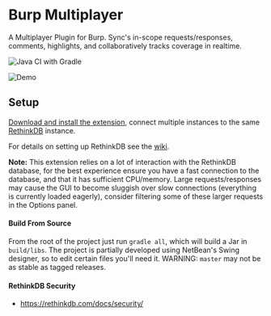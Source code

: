 # Burp Multiplayer

A Multiplayer Plugin for Burp. Sync's in-scope requests/responses, comments, highlights, and collaboratively tracks coverage in realtime.


![Java CI with Gradle](https://github.com/moloch--/burp-multiplayer/workflows/Java%20CI%20with%20Gradle/badge.svg)

![Demo](/.github/demo.gif?raw=true "Demo")


## Setup

[Download and install the extension](https://github.com/moloch--/burp-multiplayer/releases), connect multiple instances to the same [RethinkDB](https://rethinkdb.com/) instance.

For details on setting up RethinkDB see the [wiki](https://github.com/moloch--/burp-multiplayer/wiki/RethinkDB-Setup).
 
__Note:__ This extension relies on a lot of interaction with the RethinkDB database, for the best experience ensure you have a fast connection to the database, and that it has sufficient CPU/memory. Large requests/responses may cause the GUI to become sluggish over slow connections (everything is currently loaded eagerly), consider filtering some of these larger requests in the Options panel.

#### Build From Source

From the root of the project just run `gradle all`, which will build a Jar in `build/libs`. The project is partially developed using NetBean's Swing designer, so to edit certain files you'll need it. WARNING: `master` may not be as stable as tagged releases.


#### RethinkDB Security
 
 * https://rethinkdb.com/docs/security/
 
